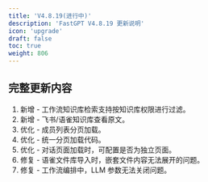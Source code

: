 ```yaml
---
title: 'V4.8.19(进行中)'
description: 'FastGPT V4.8.19 更新说明'
icon: 'upgrade'
draft: false
toc: true
weight: 806
---
```



## 完整更新内容

1. 新增 - 工作流知识库检索支持按知识库权限进行过滤。
2. 新增 - 飞书/语雀知识库查看原文。
3. 优化 - 成员列表分页加载。
4. 优化 - 统一分页加载代码。
5. 优化 - 对话页面加载时，可配置是否为独立页面。
6. 修复 - 语雀文件库导入时，嵌套文件内容无法展开的问题。
7. 修复 - 工作流编排中，LLM 参数无法关闭问题。